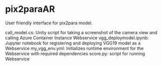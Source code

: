# pix2paraAR
User friendly interface for pix2para model. 

call_model.cs: Unity script for taking a screenshot of the camera view and calling Azure Container Instance Webservice
vgg_deploymodel.ipynb: Jupyter notebook for registering and deploying VGG19 model as a Webservice
my_vgg_env.yml: Initializes runtime environment for the Webservice with required dependencies
score.py: script for running Webservice
